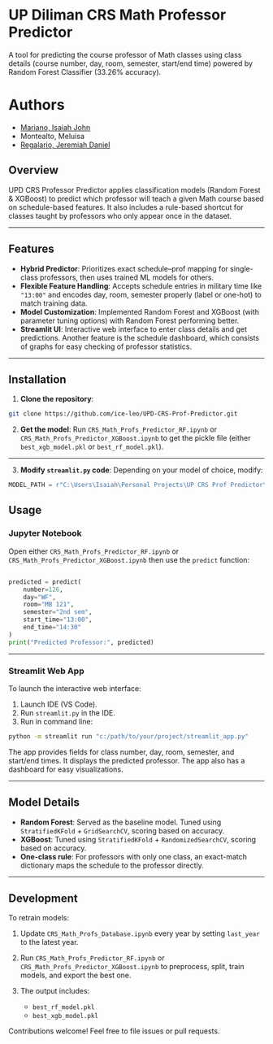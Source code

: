 # UP Diliman CRS Math Professor Predictor

A tool for predicting the course professor of Math classes using class details (course number, day, room, semester, start/end time) powered by Random Forest Classifier (33.26% accuracy).

# Authors
- [Mariano, Isaiah John](https://github.com/ice-leo)
- Montealto, Meluisa
- [Regalario, Jeremiah Daniel](https://github.com/jeremiahdanielregalario)

## Overview

UPD CRS Professor Predictor applies classification models (Random Forest & XGBoost) to predict which professor will teach a given Math course based on schedule-based features. It also includes a rule-based shortcut for classes taught by professors who only appear once in the dataset.

---

## Features

* **Hybrid Predictor**: Prioritizes exact schedule–prof mapping for single-class professors, then uses trained ML models for others.
* **Flexible Feature Handling**: Accepts schedule entries in military time like `"13:00"` and encodes day, room, semester properly (label or one-hot) to match training data.
* **Model Customization**: Implemented Random Forest and XGBoost (with parameter tuning options) with Random Forest performing better.
* **Streamlit UI**: Interactive web interface to enter class details and get predictions. Another feature is the schedule dashboard, which consists of graphs for easy checking of professor statistics.

---

## Installation

1. **Clone the repository**:
```bash
git clone https://github.com/ice-leo/UPD-CRS-Prof-Predictor.git
```

2. **Get the model**:
Run `CRS_Math_Profs_Predictor_RF.ipynb` or `CRS_Math_Profs_Predictor_XGBoost.ipynb` to get the pickle file (either `best_xgb_model.pkl` or `best_rf_model.pkl`).
---

3. **Modify `streamlit.py` code**:
Depending on your model of choice, modify:
```python
MODEL_PATH = r"C:\Users\Isaiah\Personal Projects\UP CRS Prof Predictor\best_{xgb or rf}_model.pkl"
```

## Usage

### Jupyter Notebook

Open either `CRS_Math_Profs_Predictor_RF.ipynb` or `CRS_Math_Profs_Predictor_XGBoost.ipynb` then use the `predict` function:

```python

predicted = predict(
    number=126,
    day="WF",
    room="MB 121",
    semester="2nd sem",
    start_time="13:00",
    end_time="14:30"
)
print("Predicted Professor:", predicted)
```

---

### Streamlit Web App

To launch the interactive web interface:

1. Launch IDE (VS Code).
2. Run `streamlit.py` in the IDE.
3. Run in command line:
```bash
python -m streamlit run "c:/path/to/your/project/streamlit_app.py"
```

The app provides fields for class number, day, room, semester, and start/end times. It displays the predicted professor. The app also has a dashboard for easy visualizations.

---

## Model Details

* **Random Forest**: Served as the baseline model. Tuned using `StratifiedKFold` + `GridSearchCV`, scoring based on accuracy.
* **XGBoost**: Tuned using `StratifiedKFold` + `RandomizedSearchCV`, scoring based on accuracy.
* **One-class rule**: For professors with only one class, an exact-match dictionary maps the schedule to the professor directly.

---

## Development

To retrain models:

1. Update `CRS_Math_Profs_Database.ipynb` every year by setting `last_year` to the latest year.
2. Run `CRS_Math_Profs_Predictor_RF.ipynb` or `CRS_Math_Profs_Predictor_XGBoost.ipynb` to preprocess, split, train models, and export the best one.
3. The output includes:

   * `best_rf_model.pkl`
   * `best_xgb_model.pkl`

Contributions welcome! Feel free to file issues or pull requests.
